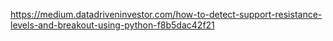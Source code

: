 https://medium.datadriveninvestor.com/how-to-detect-support-resistance-levels-and-breakout-using-python-f8b5dac42f21
